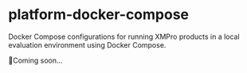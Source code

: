 # platform-docker-compose
Docker Compose configurations for running XMPro products in a local evaluation environment using Docker Compose.

🚧Coming soon...
